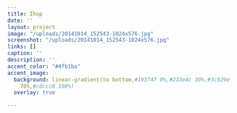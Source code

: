 ```yaml
---
title: Ihop
date: ''
layout: project
image: "/uploads/20141014_152543-1024x576.jpg"
screenshot: "/uploads/20141014_152543-1024x576.jpg"
links: []
caption: ''
description: ''
accent_color: "#4fb1ba"
accent_image:
  background: linear-gradient(to bottom,#193747 0%,#233e4c 30%,#3c929e 50%,#d5d5d4
    70%,#cdccc8 100%)
  overlay: true

---
```

